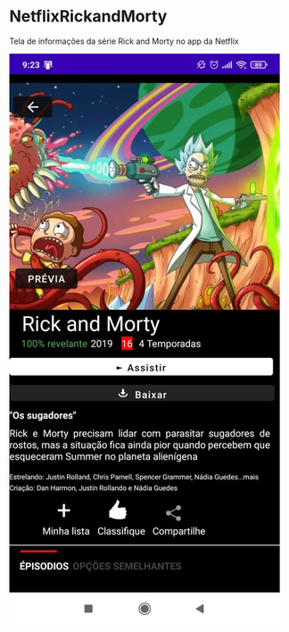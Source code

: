 # NetflixRickandMorty
Tela de informações da série Rick and Morty no app da Netflix

![alt text](https://github.com/nadiaguedess/NetflixRickandMorty/blob/master/TelaRickandMorty.png?raw=true)
